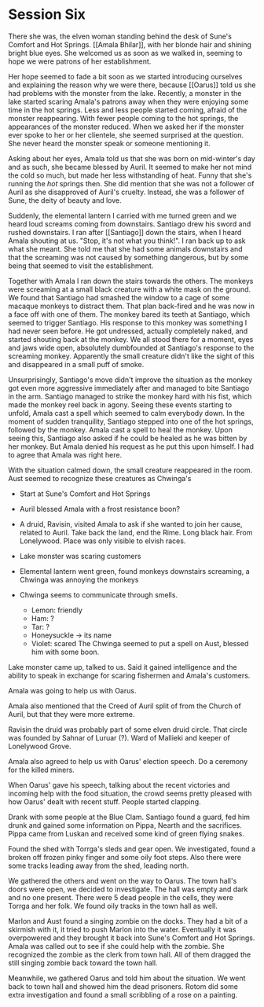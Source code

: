 # Session Six
There she was, the elven woman standing behind the desk of Sune's Comfort and Hot Springs. [[Amala Bhilar]], with her blonde hair and shining bright blue eyes. She welcomed us as soon as we walked in, seeming to hope we were patrons of her establishment. 

Her hope seemed to fade a bit soon as we started introducing ourselves and explaining the reason why we were there, because [[Oarus]] told us she had problems with the monster from the lake. Recently, a monster in the lake started scaring Amala's patrons away when they were enjoying some time in the hot springs. Less and less people started coming, afraid of the monster reappearing. With fewer people coming to the hot springs, the appearances of the monster reduced. When we asked her if the monster ever spoke to her or her clientele, she seemed surprised at the question. She never heard the monster speak or someone mentioning it.

Asking about her eyes, Amala told us that she was born on mid-winter's day and as such, she became blessed by Auril. It seemed to make her not mind the cold so much, but made her less withstanding of heat. Funny that she's running the _hot_ springs then. She did mention that she was not a follower of Auril as she disapproved of Auril's cruelty. Instead, she was a follower of Sune, the deity of beauty and love.

Suddenly, the elemental lantern I carried with me turned green and we heard loud screams coming from downstairs. Santiago drew his sword and rushed downstairs. I ran after [[Santiago]] down the stairs, when I heard Amala shouting at us. "Stop, it's not what you think!". I ran back up to ask what she meant. She told me that she had some animals downstairs and that the screaming was not caused by something dangerous, but by some being that seemed to visit the establishment.

Together with Amala I ran down the stairs towards the others. The monkeys were screaming at a small black creature with a white mask on the ground. We found that Santiago had smashed the window to a cage of some macaque monkeys to distract them. That plan back-fired and he was now in a face off with one of them. The monkey bared its teeth at Santiago, which seemed to trigger Santiago. His response to this monkey was something I had never seen before. He got undressed, actually completely naked, and started shouting back at the monkey. We all stood there for a moment, eyes and jaws wide open, absolutely dumbfounded at Santiago's response to the screaming monkey. Apparently the small creature didn't like the sight of this and disappeared in a small puff of smoke.

Unsurprisingly, Santiago's move didn't improve the situation as the monkey got even more aggressive immediately after and managed to bite Santiago in the arm. Santiago managed to strike the monkey hard with his fist, which made the monkey reel back in agony. Seeing these events starting to unfold, Amala cast a spell which seemed to calm everybody down. In the moment of sudden tranquility, Santiago stepped into one of the hot springs, followed by the monkey. Amala cast a spell to heal the monkey. Upon seeing this, Santiago also asked if he could be healed as he was bitten by her monkey. But Amala denied his request as he put this upon himself. I had to agree that Amala was right here.

With the situation calmed down, the small creature reappeared in the room. Aust seemed to recognize these creatures as Chwinga's



- Start at Sune's Comfort and Hot Springs
- Auril blessed Amala with a frost resistance boon?
- A druid, Ravisin, visited Amala to ask if she wanted to join her cause, related to Auril. Take back the land, end the Rime. Long black hair. From Lonelywood. Place was only visible to elvish races.
- Lake monster was scaring customers
- Elemental lantern went green, found monkeys downstairs screaming, a Chwinga was annoying the monkeys

- Chwinga seems to communicate through smells.
	- Lemon: friendly
	- Ham: ?
	- Tar: ?
	- Honeysuckle -> its name
	- Violet: scared
	The Chwinga seemed to put a spell on Aust, blessed him with some boon.

Lake monster came up, talked to us. Said it gained intelligence and the ability to speak in exchange for scaring fishermen and Amala's customers.

Amala was going to help us with Oarus.

Amala also mentioned that the Creed of Auril split of from the Church of Auril, but that they were more extreme.

Ravisin the druid was probably part of some elven druid circle. That circle was founded by Sahnar of Luruar (?). Ward of Mallieki and keeper of Lonelywood Grove.

Amala also agreed to help us with Oarus' election speech. Do a ceremony for the killed miners.

When Oarus' gave his speech, talking about the recent victories and incoming help with the food situation, the crowd seems pretty pleased with how Oarus' dealt with recent stuff. People started clapping.

Drank with some people at the Blue Clam. Santiago found a guard, fed him drunk and gained some information on Pippa, Nearth and the sacrifices. Pippa came from Luskan and received some kind of green flying snakes.

Found the shed with Torrga's sleds and gear open. We investigated, found a broken off frozen pinky finger and some oily foot steps. Also there were some tracks leading away from the shed, leading north.

We gathered the others and went on the way to Oarus. The town hall's doors were open, we decided to investigate. The hall was empty and dark and no one present. There were 5 dead people in the cells, they were Torrga and her folk. We found oily tracks in the town hall as well.

Marlon and Aust found a singing zombie on the docks. They had a bit of a skirmish with it, it tried to push Marlon into the water. Eventually it was overpowered and they brought it back into Sune's Comfort and Hot Springs. Amala was called out to see if she could help with the zombie. She recognized the zombie as the clerk from town hall. All of them dragged the still singing zombie back toward the town hall.

Meanwhile, we gathered Oarus and told him about the situation. We went back to town hall and showed him the dead prisoners. Rotom did some extra investigation and found a small scribbling of a rose on a painting.